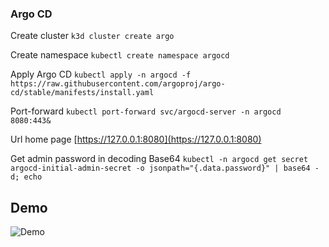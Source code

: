 ### Argo CD 

Create cluster
`k3d cluster create argo`

Create namespace
`kubectl create namespace argocd`
 
Apply Argo CD
`kubectl apply -n argocd -f https://raw.githubusercontent.com/argoproj/argo-cd/stable/manifests/install.yaml`

Port-forward
`kubectl port-forward svc/argocd-server -n argocd 8080:443&`

Url home page
[https://127.0.0.1:8080](https://127.0.0.1:8080)

Get admin password in decoding Base64
`kubectl -n argocd get secret argocd-initial-admin-secret -o jsonpath="{.data.password}" | base64 -d; echo`

## Demo

![Demo](/.data/argo_install.gif)